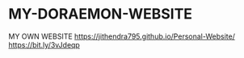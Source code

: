 # MY-DORAEMON-WEBSITE
MY OWN WEBSITE
https://jithendra795.github.io/Personal-Website/
https://bit.ly/3vJdeqp
